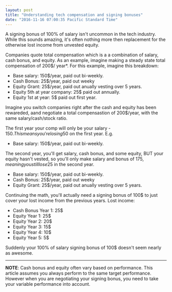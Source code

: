 ```yaml
---
layout: post
title: "Understanding tech compensation and signing bonuses"
date: "2016-11-16 07:00:35 Pacific Standard Time"
---
```


A signing bonus of 100% of salary isn't uncommon in the tech industry. While this sounds amazing, it's often nothing more then replacement for the otherwise lost income from unvested equity.

Companies quote total compensation which is a a combination of salary, cash bonus, and equity. As an example, imagine making a steady state total compensation of 200$/ year*. For this example, imagine this breakdown:

* Base salary: 150$/year, paid out bi-weekly. 
* Cash Bonus: 25$/year,  paid out weeky
* Equity Grant: 25$/year, paid out anually vesting over 5 years. 
* Equity 5th at year company: 25$ paid out annually.
* Equity 1st at year: 5$ paid out first year. 

Imagine you switch companies right after the cash and equity has been rewareded, aand negotiate a total compensastion of 200$/year, with the same salary/cash/stock ratio. 

The first year your comp will only be your salary - 150$. This means you're losing 50$ on the first year. E.g.

* Base salary: 150$/year, paid out bi-weekly. 

The second year, you'll get salary, cash bonus, and some equity, BUT your equity hasn't vested, so you'll only make salary and bonus of 175$, meaning you still lose 25$ in the second year.

* Base salary: 150$/year, paid out bi-weekly. 
* Cash Bonus: 25$/year,  paid out weeky
* Equity Grant: 25$/year, paid out anually vesting over 5 years. 

Continuing the math, you'll actually need a signing bonus of 100$ to just cover your lost income from the previous years. Lost income: 

* Cash Bonus Year 1: 25$
* Equity Year 1: 25$
* Equity Year 2: 20$
* Equity Year 3: 15$
* Equity Year 4: 10$
* Equity Year 5: 5$

Suddenly your 100% of salary signing bonus of 100$ doesn't seem nearly as awesome.

----------------------------------------------------
**NOTE**: Cash bonus and equity often vary based on performance. This article assumes you always perform to the same target performance.  However when you are negotiating your signing bonus, you need to take your variable performance into account.

